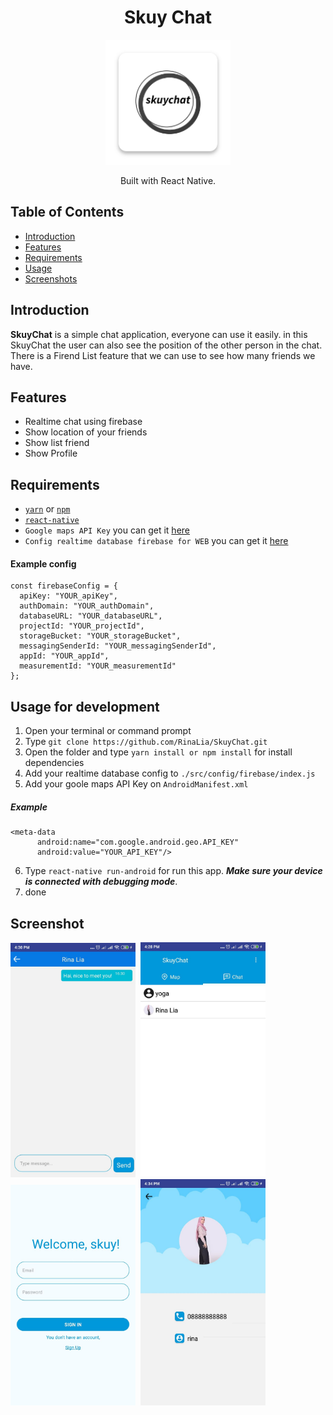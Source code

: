 <h1 align="center">Skuy Chat</h1>
<p align="center">
  <img src="./android/app/src/main/res/mipmap-xxxhdpi/ic_launcher.png" width="200">
</p>
<p align="center">
  Built with React Native.
</p>


## Table of Contents

- [Introduction](#introduction)
- [Features](#features)
- [Requirements](#requirements)
- [Usage](#usage-for-development)
- [Screenshots](#screenshots)

## Introduction
<b>SkuyChat</b> is a simple chat application, everyone can use it easily. in this SkuyChat the user can also see the position of the other person in the chat. There is a Firend List feature that we can use to see how many friends we have.


## Features

* Realtime chat using firebase
* Show location of your friends
* Show list friend
* Show Profile

## Requirements
* [`yarn`](https://yarnpkg.com/getting-started/install) or [`npm`](https://www.npmjs.com/)
* [`react-native`](https://facebook.github.io/react-native/docs/getting-started)
* `Google maps API Key` you can get it [here](https://developers.google.com/maps/documentation/javascript/get-api-key)
* `Config realtime database firebase for WEB` you can get it [here](https://firebase.google.com/)
#### Example config
```
const firebaseConfig = {
  apiKey: "YOUR_apiKey",
  authDomain: "YOUR_authDomain",
  databaseURL: "YOUR_databaseURL",
  projectId: "YOUR_projectId",
  storageBucket: "YOUR_storageBucket",
  messagingSenderId: "YOUR_messagingSenderId",
  appId: "YOUR_appId",
  measurementId: "YOUR_measurementId"
};
```
## Usage for development
1. Open your terminal or command prompt
2. Type `git clone https://github.com/RinaLia/SkuyChat.git`
3. Open the folder and type `yarn install or npm install` for install dependencies
4. Add your realtime database config to `./src/config/firebase/index.js`
5. Add your goole maps API Key on `AndroidManifest.xml`
##### Example
  ```
  <meta-data
        android:name="com.google.android.geo.API_KEY"
        android:value="YOUR_API_KEY"/>
  ```
6.  Type `react-native run-android` for run this app. ***Make sure your device is connected with debugging mode***.
7. done

## Screenshot 


<kbd>
<img src="./screenshot/chat.jpeg" width="200">
</kbd>

<kbd>
<img src="./screenshot/list.jpeg" width="200">
</kbd>

<kbd>
<img src="./screenshot/login.jpeg" width="200">
</kbd>

<kbd>
<img src="./screenshot/profile.jpeg" width="200">
</kbd>




